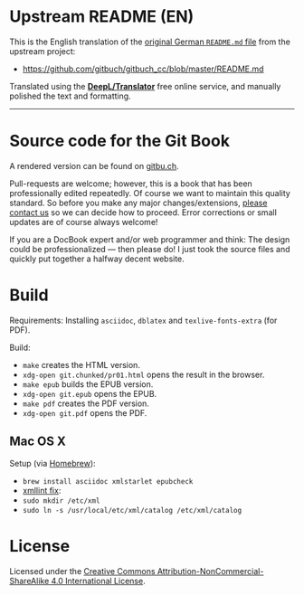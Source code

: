 # Upstream README (EN)

This is the English translation of the [original German `README.md` file][README_DE] from the upstream project:

- https://github.com/gitbuch/gitbuch_cc/blob/master/README.md

Translated using the __[DeepL/Translator]__ free online service, and manually polished the text and formatting.

-------------------------------------------------------------------------------

# Source code for the Git Book

A rendered version can be found on [gitbu.ch].

Pull-requests are welcome; however, this is a book that has been professionally edited repeatedly.
Of course we want to maintain this quality standard.
So before you make any major changes/extensions, [please contact us] so we can decide how to proceed.
Error corrections or small updates are of course always welcome!

If you are a DocBook expert and/or web programmer and think: The design could be professionalized — then please do!
I just took the source files and quickly put together a halfway decent website.

# Build

Requirements: Installing `asciidoc`, `dblatex` and `texlive-fonts-extra` (for PDF).

Build:

- `make` creates the HTML version.
- `xdg-open git.chunked/pr01.html` opens the result in the browser.
- `make epub` builds the EPUB version.
- `xdg-open git.epub` opens the EPUB.
- `make pdf` creates the PDF version.
- `xdg-open git.pdf` opens the PDF.

## Mac OS X

Setup (via [Homebrew]):

- `brew install asciidoc xmlstarlet epubcheck`
- [xmllint fix]:
- `sudo mkdir /etc/xml`
- `sudo ln -s /usr/local/etc/xml/catalog /etc/xml/catalog`

# License

Licensed under the [Creative Commons Attribution-NonCommercial-ShareAlike 4.0 International License].

<!-----------------------------------------------------------------------------
                               REFERENCE LINKS
------------------------------------------------------------------------------>

[Creative Commons Attribution-NonCommercial-ShareAlike 4.0 International License]: https://creativecommons.org/licenses/by-nc-sa/4.0/
[gitbu.ch]: http://gitbu.ch/pr01.html
[Homebrew]: https://brew.sh/
[please contact us]: <mailto:kontakt@gitbu.ch>
[xmllint fix]: https://groups.google.com/forum/#!topic/asciidoc/FC-eOwU8rYg

[README_DE]: ./README_DE.md "View original German document (local copy)"

[DeepL/Translator]: https://www.deepl.com/translator "Visit DeepL website"

<!-- EOF -->
